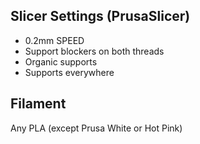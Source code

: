 ## Slicer Settings (PrusaSlicer)
* 0.2mm SPEED
* Support blockers on both threads
* Organic supports
* Supports everywhere

## Filament
Any PLA (except Prusa White or Hot Pink)
